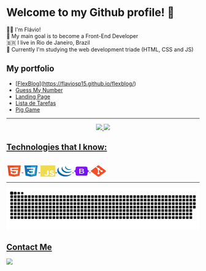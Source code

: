 # Welcome to my Github profile! 👋

🧑‍🦱 I'm Flávio!<br>
🎯 My main goal is to become a Front-End Developer<br>
🇧🇷 I live in Rio de Janeiro, Brazil<br>
🌱 Currently I'm studying the web development triade (HTML, CSS and JS)


## My portfolio
- <a href="https://flaviosp15.github.io/flexblog/" target="_blank">[FlexBlog]</a>(https://flaviosp15.github.io/flexblog/)
- [Guess My Number](https://flaviosp15.github.io/guess-my-number/)
- [Landing Page](https://flaviosp15.github.io/landing-page-1/)
- [Lista de Tarefas](https://flaviosp15.github.io/lista-de-tarefas/)
- [Pig Game](https://flaviosp15.github.io/pig-game/)

<hr>

<div align="center">
  <a href="https://github.com/flaviosp15">
  <img height="160em" src="https://github-readme-stats.vercel.app/api?username=flaviosp15&show_icons=true&theme=dark&include_all_commits=true&count_private=true"/>
  <img height="160em" src="https://github-readme-stats.vercel.app/api/top-langs/?username=flaviosp15&layout=compact&langs_count=7&theme=dark"/>
</div>

## Technologies that I know:
<div style="display: inline_block"><br>
  <img align="center" alt="HTML logo" height="30" width="40" src="https://raw.githubusercontent.com/devicons/devicon/master/icons/html5/html5-original.svg">
  <img align="center" alt="CSS logo" height="30" width="40" src="https://raw.githubusercontent.com/devicons/devicon/master/icons/css3/css3-original.svg">
  <img align="center" alt="JavaScript logo" height="30" width="40" src="https://raw.githubusercontent.com/devicons/devicon/master/icons/javascript/javascript-plain.svg">
  <img align="center" alt="jQuery logo" height="30" width="40" src="https://raw.githubusercontent.com/devicons/devicon/master/icons/jquery/jquery-plain.svg">
  <img align="center" alt="Bootstrap logo" height="30" width="40" src="https://raw.githubusercontent.com/devicons/devicon/master/icons/bootstrap/bootstrap-original.svg">
  <img align="center" alt="Git logo" height="30" width="40" src="https://raw.githubusercontent.com/devicons/devicon/master/icons/git/git-plain.svg">
</div>
</div>

<hr>
  
 <div>
   
  ![Snake animation](https://github.com/flaviosp15/flaviosp15/blob/output/github-contribution-grid-snake.svg)
 
</div>
  
## Contact Me
<div>
  <a href="https://www.linkedin.com/in/fl%C3%A1vio-da-silva-pereira-641122163/" target="_blank"><img src="https://img.shields.io/badge/-LinkedIn-%230077B5?style=for-the-badge&logo=linkedin&logoColor=white" target="_blank"></a>
</div>

